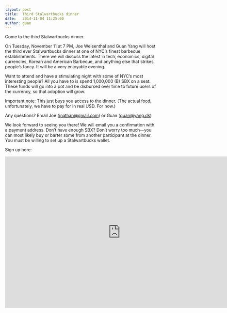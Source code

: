 ```yaml
---
layout: post
title:  Third Stalwartbucks dinner
date:   2014-11-04 11:25:00
author: guan
---
```


Come to the third Stalwartbucks dinner.

On Tuesday, November 11 at 7 PM, Joe Weisenthal and Guan Yang will host the third ever Stalwartbucks dinner at one of NYC’s finest barbecue establishments. There we will discuss the latest in tech, economics, digital currencies, Korean and American Barbecue, and anything else that strikes people’s fancy. It will be a very enjoyable evening.

Want to attend and have a stimulating night with some of NYC’s most interesting people? All you have to is spend 1,000,000 (B) SBX on a seat. These funds will go into a pot and be disbursed over time to future users of the currency, so that adoption will grow.

Important note: This just buys you access to the dinner. (The actual food, unfortunately, we have to pay for in real USD. For now.)

Any questions? Email Joe (jnathan@gmail.com) or Guan (guan@yang.dk)

We look forward to seeing you there! We will email you a confirmation with a payment address. Don’t have enough SBX? Don’t worry too much—you can most likely buy or barter some from another participant at the dinner. You must be willing to set up a Stalwartbucks wallet.

Sign up here:

<iframe src="https://docs.google.com/forms/d/1IjQb7FXlF9Y32dCQsuW8QVWrMIIjjPva1p8L3KPvNJI/viewform?embedded=true" width="760" height="500" frameborder="0" marginheight="0" marginwidth="0">Loading...</iframe>

